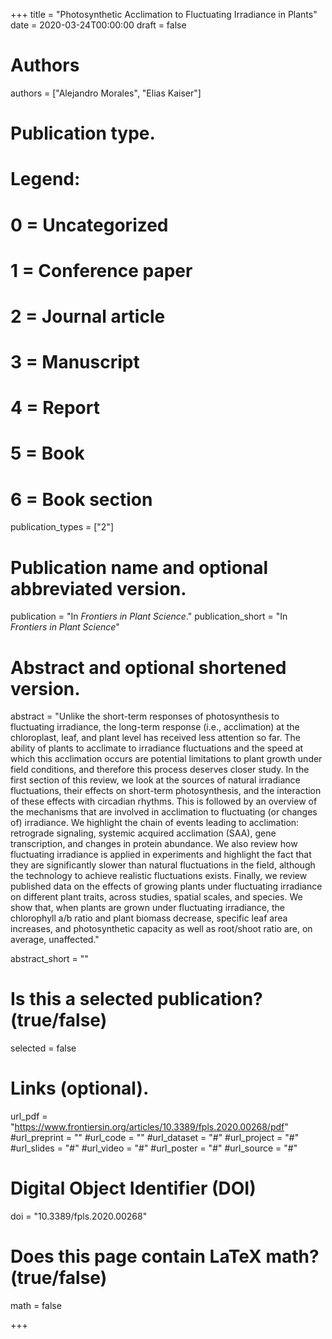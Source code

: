 +++
title = "Photosynthetic Acclimation to Fluctuating Irradiance in Plants"
date = 2020-03-24T00:00:00
draft = false

# Authors
authors = ["Alejandro Morales", "Elias Kaiser"]

# Publication type.
# Legend:
# 0 = Uncategorized
# 1 = Conference paper
# 2 = Journal article
# 3 = Manuscript
# 4 = Report
# 5 = Book
# 6 = Book section
publication_types = ["2"]

# Publication name and optional abbreviated version.
publication = "In *Frontiers in Plant Science*."
publication_short = "In *Frontiers in Plant Science*"

# Abstract and optional shortened version.
abstract = "Unlike the short-term responses of photosynthesis to fluctuating irradiance, the long-term response (i.e., acclimation) at the chloroplast, leaf, and plant level has received less attention so far. The ability of plants to acclimate to irradiance fluctuations and the speed at which this acclimation occurs are potential limitations to plant growth under field conditions, and therefore this process deserves closer study. In the first section of this review, we look at the sources of natural irradiance fluctuations, their effects on short-term photosynthesis, and the interaction of these effects with circadian rhythms. This is followed by an overview of the mechanisms that are involved in acclimation to fluctuating (or changes of) irradiance. We highlight the chain of events leading to acclimation: retrograde signaling, systemic acquired acclimation (SAA), gene transcription, and changes in protein abundance. We also review how fluctuating irradiance is applied in experiments and highlight the fact that they are significantly slower than natural fluctuations in the field, although the technology to achieve realistic fluctuations exists. Finally, we review published data on the effects of growing plants under fluctuating irradiance on different plant traits, across studies, spatial scales, and species. We show that, when plants are grown under fluctuating irradiance, the chlorophyll a/b ratio and plant biomass decrease, specific leaf area increases, and photosynthetic capacity as well as root/shoot ratio are, on average, unaffected."

abstract_short = ""

# Is this a selected publication? (true/false)
selected = false

# Links (optional).
url_pdf = "https://www.frontiersin.org/articles/10.3389/fpls.2020.00268/pdf"
#url_preprint = ""
#url_code = ""
#url_dataset = "#"
#url_project = "#"
#url_slides = "#"
#url_video = "#"
#url_poster = "#"
#url_source = "#"

# Digital Object Identifier (DOI)
doi = "10.3389/fpls.2020.00268"

# Does this page contain LaTeX math? (true/false)
math = false


+++
